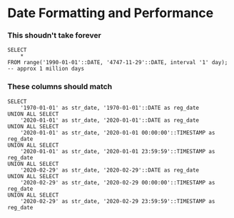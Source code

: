 # Date Formatting and Performance

### This shoudn't take forever

```whole_lotta_dates
SELECT
	*
FROM range('1990-01-01'::DATE, '4747-11-29'::DATE, interval '1' day);
-- approx 1 million days
```

<DataTable data={whole_lotta_dates} />

### These columns should match

```try_to_break_dates
SELECT
	'1970-01-01' as str_date, '1970-01-01'::DATE as reg_date
UNION ALL SELECT
	'2020-01-01' as str_date, '2020-01-01'::DATE as reg_date
UNION ALL SELECT
	'2020-01-01' as str_date, '2020-01-01 00:00:00'::TIMESTAMP as reg_date
UNION ALL SELECT
	'2020-01-01' as str_date, '2020-01-01 23:59:59'::TIMESTAMP as reg_date
UNION ALL SELECT
	'2020-02-29' as str_date, '2020-02-29'::DATE as reg_date
UNION ALL SELECT
	'2020-02-29' as str_date, '2020-02-29 00:00:00'::TIMESTAMP as reg_date
UNION ALL SELECT
	'2020-02-29' as str_date, '2020-02-29 23:59:59'::TIMESTAMP as reg_date
```

<DataTable data={try_to_break_dates} rows={Infinity} />
